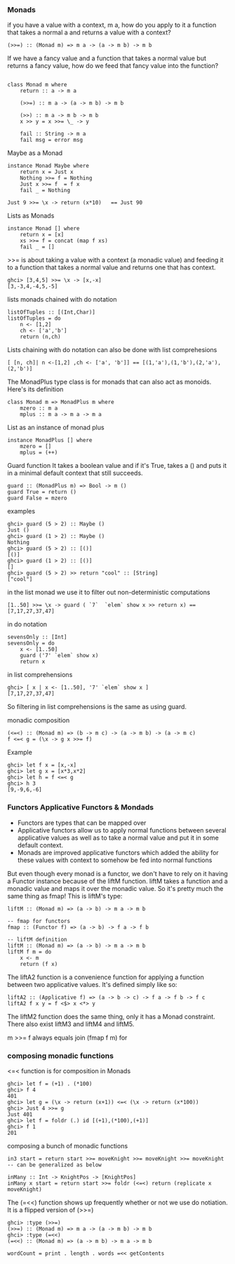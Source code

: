 ### Monads

if you have a value with a context, m a, how do you apply to it a function that takes a normal a and
returns a value with a context?

```
(>>=) :: (Monad m) => m a -> (a -> m b) -> m b  
```

If we have a fancy value and a function that takes a normal value but returns a fancy value,
how do we feed that fancy value into the function?

```

class Monad m where  
    return :: a -> m a  

    (>>=) :: m a -> (a -> m b) -> m b  

    (>>) :: m a -> m b -> m b  
    x >> y = x >>= \_ -> y  

    fail :: String -> m a  
    fail msg = error msg  

```

Maybe as a Monad

```
instance Monad Maybe where  
    return x = Just x  
    Nothing >>= f = Nothing  
    Just x >>= f  = f x  
    fail _ = Nothing  
```

```
Just 9 >>= \x -> return (x*10)   == Just 90
```

Lists as Monads
```
instance Monad [] where  
    return x = [x]  
    xs >>= f = concat (map f xs)  
    fail _ = []  
```

\>>= is about taking a value with a context (a monadic value) and feeding it to a function that takes a normal value and returns one that has context.

```
ghci> [3,4,5] >>= \x -> [x,-x]  
[3,-3,4,-4,5,-5]  
```
lists monads chained with do notation

```
listOfTuples :: [(Int,Char)]  
listOfTuples = do  
    n <- [1,2]  
    ch <- ['a','b']  
    return (n,ch)  
```

Lists chaining with do notation can also be done with list comprehesions

```
[ [n, ch]| n <-[1,2] ,ch <- ['a', 'b']] == [(1,'a'),(1,'b'),(2,'a'),(2,'b')]  

```
The MonadPlus type class is for monads that can also act as monoids. Here's its definition

```
class Monad m => MonadPlus m where  
    mzero :: m a  
    mplus :: m a -> m a -> m a  
```
List as an instance of monad plus
```
instance MonadPlus [] where  
    mzero = []  
    mplus = (++)  
```

Guard function
It takes a boolean value and if it's True, takes a () and puts it in a minimal default context that still succeeds.
```
guard :: (MonadPlus m) => Bool -> m ()  
guard True = return ()  
guard False = mzero  

```
examples
```
ghci> guard (5 > 2) :: Maybe ()  
Just ()  
ghci> guard (1 > 2) :: Maybe ()  
Nothing  
ghci> guard (5 > 2) :: [()]  
[()]  
ghci> guard (1 > 2) :: [()]  
[]
ghci> guard (5 > 2) >> return "cool" :: [String]  
["cool"]  
```

in the list monad we use it to filter out  non-deterministic computations

```
[1..50] >>= \x -> guard ( `7`  `elem` show x >> return x) == [7,17,27,37,47]  

```
in do notation

```
sevensOnly :: [Int]  
sevensOnly = do  
    x <- [1..50]  
    guard ('7' `elem` show x)  
    return x  
```
in list comprehensions

```
ghci> [ x | x <- [1..50], '7' `elem` show x ]  
[7,17,27,37,47]  
```
So filtering in list comprehensions is the same as using guard.

monadic composition
```
(<=<) :: (Monad m) => (b -> m c) -> (a -> m b) -> (a -> m c)  
f <=< g = (\x -> g x >>= f)  
```
Example
```
ghci> let f x = [x,-x]  
ghci> let g x = [x*3,x*2]  
ghci> let h = f <=< g  
ghci> h 3  
[9,-9,6,-6]  

```

### Functors Applicative Functors & Mondads

- Functors are types that can be mapped over
- Applicative functors allow us to apply normal functions between several applicative values as well as to take a normal value and put it in some default context.
- Monads are improved applicative functors which added the ability for these values with context to somehow be fed into normal functions

But even though every monad is a functor, we don't have to rely on it having a Functor instance because of the liftM function. liftM takes a function and a monadic value and maps it over the monadic value. So it's pretty much the same thing as fmap! This is liftM's type:

```
liftM :: (Monad m) => (a -> b) -> m a -> m b  

-- fmap for functors
fmap :: (Functor f) => (a -> b) -> f a -> f b  

-- liftM definition
liftM :: (Monad m) => (a -> b) -> m a -> m b  
liftM f m = do  
    x <- m  
    return (f x)  
```

The liftA2 function is a convenience function for applying a function between two applicative values. It's defined simply like so:

```
liftA2 :: (Applicative f) => (a -> b -> c) -> f a -> f b -> f c  
liftA2 f x y = f <$> x <*> y  
```
The liftM2 function does the same thing, only it has a Monad constraint. There also exist liftM3 and liftM4 and liftM5.

m >>= f always equals join (fmap f m) for

### composing monadic functions
\<=\< function is for composition in Monads

```
ghci> let f = (+1) . (*100)  
ghci> f 4  
401  
ghci> let g = (\x -> return (x+1)) <=< (\x -> return (x*100))  
ghci> Just 4 >>= g  
Just 401  
ghci> let f = foldr (.) id [(+1),(*100),(+1)]  
ghci> f 1  
201  
```

composing a bunch of monadic functions

```
in3 start = return start >>= moveKnight >>= moveKnight >>= moveKnight    
-- can be generalized as below

inMany :: Int -> KnightPos -> [KnightPos]  
inMany x start = return start >>= foldr (<=<) return (replicate x moveKnight)  

```

The (=<<) function shows up frequently whether or not we use do notiation. It is a flipped version of (>>=)

```
ghci> :type (>>=)
(>>=) :: (Monad m) => m a -> (a -> m b) -> m b
ghci> :type (=<<)
(=<<) :: (Monad m) => (a -> m b) -> m a -> m b

wordCount = print . length . words =<< getContents
```
